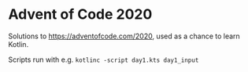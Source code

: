 # Advent of Code 2020

Solutions to https://adventofcode.com/2020, used as a chance to learn Kotlin.

Scripts run with e.g. `kotlinc -script day1.kts day1_input`
